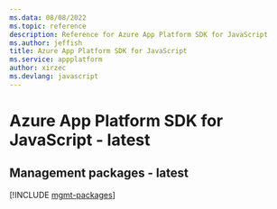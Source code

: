 ```yaml
---
ms.data: 08/08/2022
ms.topic: reference
description: Reference for Azure App Platform SDK for JavaScript
ms.author: jeffish
title: Azure App Platform SDK for JavaScript
ms.service: appplatform
author: xirzec
ms.devlang: javascript
---
```

# Azure App Platform SDK for JavaScript - latest

## Management packages - latest
[!INCLUDE [mgmt-packages](app-platform-mgmt-index.md)]